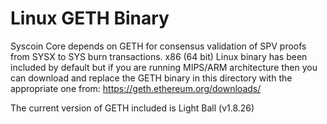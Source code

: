 Linux GETH Binary
============================

Syscoin Core depends on GETH for consensus validation of SPV proofs from SYSX to SYS burn transactions.
x86 (64 bit) Linux binary has been included by default but if you are running MIPS/ARM architecture then you can download and replace the GETH binary in this directory with the appropriate one from: https://geth.ethereum.org/downloads/

The current version of GETH included is Light Ball (v1.8.26)

